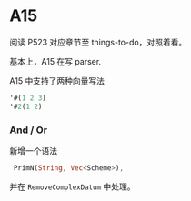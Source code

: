 # A15

阅读 P523 对应章节至  things-to-do，对照着看。

基本上，A15 在写 parser.

A15 中支持了两种向量写法

```lisp
'#(1 2 3)
'#2(1 2)
```


### And / Or

新增一个语法
```rs
 PrimN(String, Vec<Scheme>),
```

并在 `RemoveComplexDatum` 中处理。